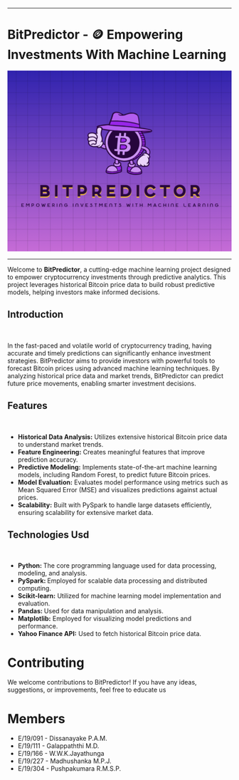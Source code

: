 ___
# BitPredictor - 🪙 Empowering Investments With Machine Learning 

  ![Logo](./docs/images/logo.png)
___
<p>Welcome to <b>BitPredictor</b>, a cutting-edge machine learning project designed to empower cryptocurrency investments through predictive analytics. This project leverages historical Bitcoin price data to build robust predictive models, helping investors make informed decisions.</p>

<h2>Introduction</h2><br>
<p>In the fast-paced and volatile world of cryptocurrency trading, having accurate and timely predictions can significantly enhance investment strategies. BitPredictor aims to provide investors with powerful tools to forecast Bitcoin prices using advanced machine learning techniques. By analyzing historical price data and market trends, BitPredictor can predict future price movements, enabling smarter investment decisions.</p>

<h2>Features</h2><br>
<ul><li><b>Historical Data Analysis:</b> Utilizes extensive historical Bitcoin price data to understand market trends.</li>
<li><b>Feature Engineering:</b> Creates meaningful features that improve prediction accuracy.</li>
<li><b>Predictive Modeling:</b> Implements state-of-the-art machine learning models, including Random Forest, to predict future Bitcoin prices.</li>
<li><b>Model Evaluation:</b> Evaluates model performance using metrics such as Mean Squared Error (MSE) and visualizes predictions against actual prices.</li>
<li><b>Scalability:</b> Built with PySpark to handle large datasets efficiently, ensuring scalability for extensive market data.</li></ul>

<h2>Technologies Usd</h2><br>
<ul>
<li><b>Python: </b>The core programming language used for data processing, modeling, and analysis.</li>
<li><b>PySpark: </b>Employed for scalable data processing and distributed computing.</li>
<li><b>Scikit-learn:</b> Utilized for machine learning model implementation and evaluation.</li>
<li><b>Pandas: </b>Used for data manipulation and analysis.</li>
<li><b>Matplotlib:</b> Employed for visualizing model predictions and performance.</li>
<li><b>Yahoo Finance API:</b> Used to fetch historical Bitcoin price data.</li>
</ul>

<h1>Contributing</h1>
<p>We welcome contributions to BitPredictor! If you have any ideas, suggestions, or improvements, feel free to educate us</p>

<h1>Members</h1>
<ul>
<li>E/19/091 - Dissanayake P.A.M.</li>
<li>E/19/111 - Galappaththi M.D.</li>
<li>E/19/166 - W.W.K.Jayathunga</li>
<li>E/19/227 - Madhushanka M.P.J.</li>
<li>E/19/304 - Pushpakumara R.M.S.P.</li>
</ul>
